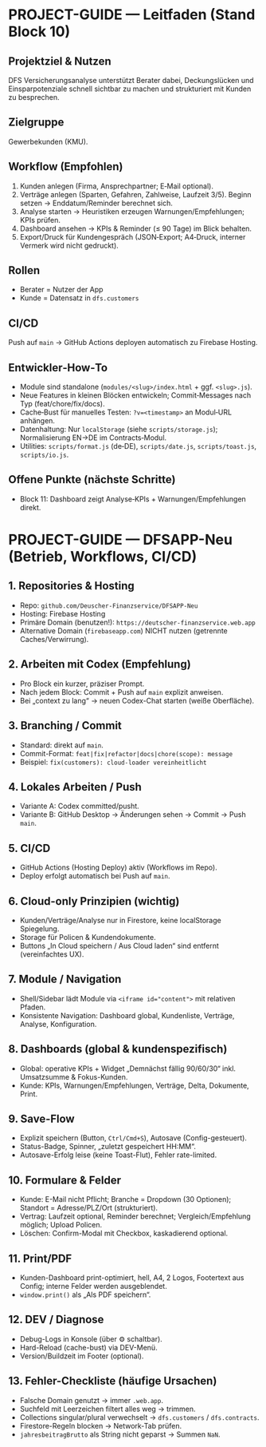 # PROJECT-GUIDE — Leitfaden (Stand Block 10)

## Projektziel & Nutzen
DFS Versicherungsanalyse unterstützt Berater dabei, Deckungslücken und Einsparpotenziale schnell sichtbar zu machen und strukturiert mit Kunden zu besprechen.

## Zielgruppe
Gewerbekunden (KMU).

## Workflow (Empfohlen)
1. Kunden anlegen (Firma, Ansprechpartner; E‑Mail optional).
2. Verträge anlegen (Sparten, Gefahren, Zahlweise, Laufzeit 3/5). Beginn setzen → Enddatum/Reminder berechnet sich.
3. Analyse starten → Heuristiken erzeugen Warnungen/Empfehlungen; KPIs prüfen.
4. Dashboard ansehen → KPIs & Reminder (≤ 90 Tage) im Blick behalten.
5. Export/Druck für Kundengespräch (JSON‑Export; A4‑Druck, interner Vermerk wird nicht gedruckt).

## Rollen
- Berater = Nutzer der App
- Kunde = Datensatz in `dfs.customers`

## CI/CD
Push auf `main` → GitHub Actions deployen automatisch zu Firebase Hosting.

## Entwickler‑How‑To
- Module sind standalone (`modules/<slug>/index.html` + ggf. `<slug>.js`).
- Neue Features in kleinen Blöcken entwickeln; Commit‑Messages nach Typ (feat/chore/fix/docs).
- Cache‑Bust für manuelles Testen: `?v=<timestamp>` an Modul‑URL anhängen.
- Datenhaltung: Nur `localStorage` (siehe `scripts/storage.js`); Normalisierung EN→DE im Contracts‑Modul.
- Utilities: `scripts/format.js` (de‑DE), `scripts/date.js`, `scripts/toast.js`, `scripts/io.js`.

## Offene Punkte (nächste Schritte)
- Block 11: Dashboard zeigt Analyse‑KPIs + Warnungen/Empfehlungen direkt.
# PROJECT-GUIDE — DFSAPP-Neu (Betrieb, Workflows, CI/CD)

## 1. Repositories & Hosting
- Repo: `github.com/Deuscher-Finanzservice/DFSAPP-Neu`
- Hosting: Firebase Hosting
- Primäre Domain (benutzen!): `https://deutscher-finanzservice.web.app`
- Alternative Domain (`firebaseapp.com`) NICHT nutzen (getrennte Caches/Verwirrung).

## 2. Arbeiten mit Codex (Empfehlung)
- Pro Block ein kurzer, präziser Prompt.
- Nach jedem Block: Commit + Push auf `main` explizit anweisen.
- Bei „context zu lang“ → neuen Codex-Chat starten (weiße Oberfläche).

## 3. Branching / Commit
- Standard: direkt auf `main`.
- Commit-Format: `feat|fix|refactor|docs|chore(scope): message`
- Beispiel: `fix(customers): cloud-loader vereinheitlicht`

## 4. Lokales Arbeiten / Push
- Variante A: Codex committed/pusht.
- Variante B: GitHub Desktop → Änderungen sehen → Commit → Push `main`.

## 5. CI/CD
- GitHub Actions (Hosting Deploy) aktiv (Workflows im Repo).
- Deploy erfolgt automatisch bei Push auf `main`.

## 6. Cloud-only Prinzipien (wichtig)
- Kunden/Verträge/Analyse nur in Firestore, keine localStorage Spiegelung.
- Storage für Policen & Kundendokumente.
- Buttons „In Cloud speichern / Aus Cloud laden“ sind entfernt (vereinfachtes UX).

## 7. Module / Navigation
- Shell/Sidebar lädt Module via `<iframe id="content">` mit relativen Pfaden.
- Konsistente Navigation: Dashboard global, Kundenliste, Verträge, Analyse, Konfiguration.

## 8. Dashboards (global & kundenspezifisch)
- Global: operative KPIs + Widget „Demnächst fällig 90/60/30“ inkl. Umsatzsumme & Fokus-Kunden.
- Kunde: KPIs, Warnungen/Empfehlungen, Verträge, Delta, Dokumente, Print.

## 9. Save-Flow
- Explizit speichern (Button, `Ctrl/Cmd+S`), Autosave (Config-gesteuert).
- Status-Badge, Spinner, „zuletzt gespeichert HH:MM“.
- Autosave-Erfolg leise (keine Toast-Flut), Fehler rate-limited.

## 10. Formulare & Felder
- Kunde: E-Mail nicht Pflicht; Branche = Dropdown (30 Optionen); Standort = Adresse/PLZ/Ort (strukturiert).
- Vertrag: Laufzeit optional, Reminder berechnet; Vergleich/Empfehlung möglich; Upload Policen.
- Löschen: Confirm-Modal mit Checkbox, kaskadierend optional.

## 11. Print/PDF
- Kunden-Dashboard print-optimiert, hell, A4, 2 Logos, Footertext aus Config; interne Felder werden ausgeblendet.
- `window.print()` als „Als PDF speichern“.

## 12. DEV / Diagnose
- Debug-Logs in Konsole (über ⚙️ schaltbar).
- Hard-Reload (cache-bust) via DEV-Menü.
- Version/Buildzeit im Footer (optional).

## 13. Fehler-Checkliste (häufige Ursachen)
- Falsche Domain genutzt → immer `.web.app`.
- Suchfeld mit Leerzeichen filtert alles weg → trimmen.
- Collections singular/plural verwechselt → `dfs.customers` / `dfs.contracts`.
- Firestore-Regeln blocken → Network-Tab prüfen.
- `jahresbeitragBrutto` als String nicht geparst → Summen `NaN`.
